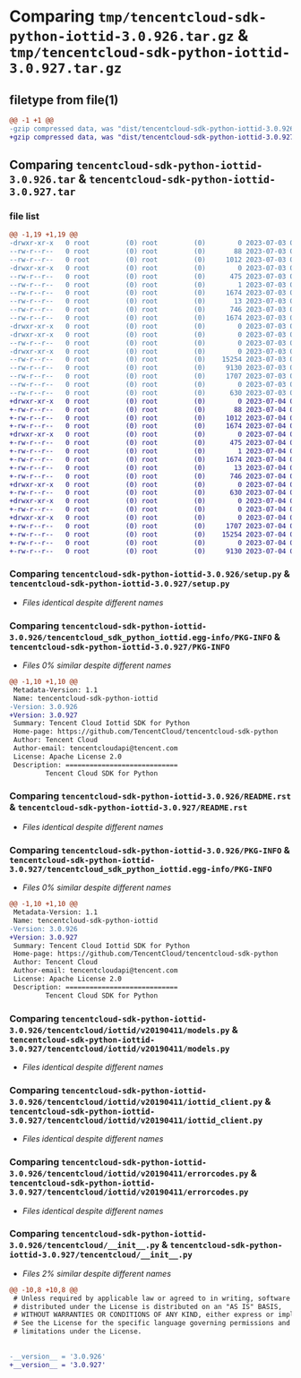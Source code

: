 # Comparing `tmp/tencentcloud-sdk-python-iottid-3.0.926.tar.gz` & `tmp/tencentcloud-sdk-python-iottid-3.0.927.tar.gz`

## filetype from file(1)

```diff
@@ -1 +1 @@
-gzip compressed data, was "dist/tencentcloud-sdk-python-iottid-3.0.926.tar", last modified: Mon Jul  3 00:28:53 2023, max compression
+gzip compressed data, was "dist/tencentcloud-sdk-python-iottid-3.0.927.tar", last modified: Tue Jul  4 00:24:08 2023, max compression
```

## Comparing `tencentcloud-sdk-python-iottid-3.0.926.tar` & `tencentcloud-sdk-python-iottid-3.0.927.tar`

### file list

```diff
@@ -1,19 +1,19 @@
-drwxr-xr-x   0 root         (0) root         (0)        0 2023-07-03 00:28:53.000000 tencentcloud-sdk-python-iottid-3.0.926/
--rw-r--r--   0 root         (0) root         (0)       88 2023-07-03 00:28:53.000000 tencentcloud-sdk-python-iottid-3.0.926/setup.cfg
--rw-r--r--   0 root         (0) root         (0)     1012 2023-07-03 00:28:53.000000 tencentcloud-sdk-python-iottid-3.0.926/setup.py
-drwxr-xr-x   0 root         (0) root         (0)        0 2023-07-03 00:28:53.000000 tencentcloud-sdk-python-iottid-3.0.926/tencentcloud_sdk_python_iottid.egg-info/
--rw-r--r--   0 root         (0) root         (0)      475 2023-07-03 00:28:53.000000 tencentcloud-sdk-python-iottid-3.0.926/tencentcloud_sdk_python_iottid.egg-info/SOURCES.txt
--rw-r--r--   0 root         (0) root         (0)        1 2023-07-03 00:28:53.000000 tencentcloud-sdk-python-iottid-3.0.926/tencentcloud_sdk_python_iottid.egg-info/dependency_links.txt
--rw-r--r--   0 root         (0) root         (0)     1674 2023-07-03 00:28:53.000000 tencentcloud-sdk-python-iottid-3.0.926/tencentcloud_sdk_python_iottid.egg-info/PKG-INFO
--rw-r--r--   0 root         (0) root         (0)       13 2023-07-03 00:28:53.000000 tencentcloud-sdk-python-iottid-3.0.926/tencentcloud_sdk_python_iottid.egg-info/top_level.txt
--rw-r--r--   0 root         (0) root         (0)      746 2023-07-03 00:28:53.000000 tencentcloud-sdk-python-iottid-3.0.926/README.rst
--rw-r--r--   0 root         (0) root         (0)     1674 2023-07-03 00:28:53.000000 tencentcloud-sdk-python-iottid-3.0.926/PKG-INFO
-drwxr-xr-x   0 root         (0) root         (0)        0 2023-07-03 00:28:53.000000 tencentcloud-sdk-python-iottid-3.0.926/tencentcloud/
-drwxr-xr-x   0 root         (0) root         (0)        0 2023-07-03 00:28:53.000000 tencentcloud-sdk-python-iottid-3.0.926/tencentcloud/iottid/
--rw-r--r--   0 root         (0) root         (0)        0 2023-07-03 00:28:53.000000 tencentcloud-sdk-python-iottid-3.0.926/tencentcloud/iottid/__init__.py
-drwxr-xr-x   0 root         (0) root         (0)        0 2023-07-03 00:28:53.000000 tencentcloud-sdk-python-iottid-3.0.926/tencentcloud/iottid/v20190411/
--rw-r--r--   0 root         (0) root         (0)    15254 2023-07-03 00:28:53.000000 tencentcloud-sdk-python-iottid-3.0.926/tencentcloud/iottid/v20190411/models.py
--rw-r--r--   0 root         (0) root         (0)     9130 2023-07-03 00:28:53.000000 tencentcloud-sdk-python-iottid-3.0.926/tencentcloud/iottid/v20190411/iottid_client.py
--rw-r--r--   0 root         (0) root         (0)     1707 2023-07-03 00:28:53.000000 tencentcloud-sdk-python-iottid-3.0.926/tencentcloud/iottid/v20190411/errorcodes.py
--rw-r--r--   0 root         (0) root         (0)        0 2023-07-03 00:28:53.000000 tencentcloud-sdk-python-iottid-3.0.926/tencentcloud/iottid/v20190411/__init__.py
--rw-r--r--   0 root         (0) root         (0)      630 2023-07-03 00:28:53.000000 tencentcloud-sdk-python-iottid-3.0.926/tencentcloud/__init__.py
+drwxr-xr-x   0 root         (0) root         (0)        0 2023-07-04 00:24:08.000000 tencentcloud-sdk-python-iottid-3.0.927/
+-rw-r--r--   0 root         (0) root         (0)       88 2023-07-04 00:24:08.000000 tencentcloud-sdk-python-iottid-3.0.927/setup.cfg
+-rw-r--r--   0 root         (0) root         (0)     1012 2023-07-04 00:24:08.000000 tencentcloud-sdk-python-iottid-3.0.927/setup.py
+-rw-r--r--   0 root         (0) root         (0)     1674 2023-07-04 00:24:08.000000 tencentcloud-sdk-python-iottid-3.0.927/PKG-INFO
+drwxr-xr-x   0 root         (0) root         (0)        0 2023-07-04 00:24:08.000000 tencentcloud-sdk-python-iottid-3.0.927/tencentcloud_sdk_python_iottid.egg-info/
+-rw-r--r--   0 root         (0) root         (0)      475 2023-07-04 00:24:08.000000 tencentcloud-sdk-python-iottid-3.0.927/tencentcloud_sdk_python_iottid.egg-info/SOURCES.txt
+-rw-r--r--   0 root         (0) root         (0)        1 2023-07-04 00:24:08.000000 tencentcloud-sdk-python-iottid-3.0.927/tencentcloud_sdk_python_iottid.egg-info/dependency_links.txt
+-rw-r--r--   0 root         (0) root         (0)     1674 2023-07-04 00:24:08.000000 tencentcloud-sdk-python-iottid-3.0.927/tencentcloud_sdk_python_iottid.egg-info/PKG-INFO
+-rw-r--r--   0 root         (0) root         (0)       13 2023-07-04 00:24:08.000000 tencentcloud-sdk-python-iottid-3.0.927/tencentcloud_sdk_python_iottid.egg-info/top_level.txt
+-rw-r--r--   0 root         (0) root         (0)      746 2023-07-04 00:24:08.000000 tencentcloud-sdk-python-iottid-3.0.927/README.rst
+drwxr-xr-x   0 root         (0) root         (0)        0 2023-07-04 00:24:08.000000 tencentcloud-sdk-python-iottid-3.0.927/tencentcloud/
+-rw-r--r--   0 root         (0) root         (0)      630 2023-07-04 00:24:08.000000 tencentcloud-sdk-python-iottid-3.0.927/tencentcloud/__init__.py
+drwxr-xr-x   0 root         (0) root         (0)        0 2023-07-04 00:24:08.000000 tencentcloud-sdk-python-iottid-3.0.927/tencentcloud/iottid/
+-rw-r--r--   0 root         (0) root         (0)        0 2023-07-04 00:24:08.000000 tencentcloud-sdk-python-iottid-3.0.927/tencentcloud/iottid/__init__.py
+drwxr-xr-x   0 root         (0) root         (0)        0 2023-07-04 00:24:08.000000 tencentcloud-sdk-python-iottid-3.0.927/tencentcloud/iottid/v20190411/
+-rw-r--r--   0 root         (0) root         (0)     1707 2023-07-04 00:24:08.000000 tencentcloud-sdk-python-iottid-3.0.927/tencentcloud/iottid/v20190411/errorcodes.py
+-rw-r--r--   0 root         (0) root         (0)    15254 2023-07-04 00:24:08.000000 tencentcloud-sdk-python-iottid-3.0.927/tencentcloud/iottid/v20190411/models.py
+-rw-r--r--   0 root         (0) root         (0)        0 2023-07-04 00:24:08.000000 tencentcloud-sdk-python-iottid-3.0.927/tencentcloud/iottid/v20190411/__init__.py
+-rw-r--r--   0 root         (0) root         (0)     9130 2023-07-04 00:24:08.000000 tencentcloud-sdk-python-iottid-3.0.927/tencentcloud/iottid/v20190411/iottid_client.py
```

### Comparing `tencentcloud-sdk-python-iottid-3.0.926/setup.py` & `tencentcloud-sdk-python-iottid-3.0.927/setup.py`

 * *Files identical despite different names*

### Comparing `tencentcloud-sdk-python-iottid-3.0.926/tencentcloud_sdk_python_iottid.egg-info/PKG-INFO` & `tencentcloud-sdk-python-iottid-3.0.927/PKG-INFO`

 * *Files 0% similar despite different names*

```diff
@@ -1,10 +1,10 @@
 Metadata-Version: 1.1
 Name: tencentcloud-sdk-python-iottid
-Version: 3.0.926
+Version: 3.0.927
 Summary: Tencent Cloud Iottid SDK for Python
 Home-page: https://github.com/TencentCloud/tencentcloud-sdk-python
 Author: Tencent Cloud
 Author-email: tencentcloudapi@tencent.com
 License: Apache License 2.0
 Description: ============================
         Tencent Cloud SDK for Python
```

### Comparing `tencentcloud-sdk-python-iottid-3.0.926/README.rst` & `tencentcloud-sdk-python-iottid-3.0.927/README.rst`

 * *Files identical despite different names*

### Comparing `tencentcloud-sdk-python-iottid-3.0.926/PKG-INFO` & `tencentcloud-sdk-python-iottid-3.0.927/tencentcloud_sdk_python_iottid.egg-info/PKG-INFO`

 * *Files 0% similar despite different names*

```diff
@@ -1,10 +1,10 @@
 Metadata-Version: 1.1
 Name: tencentcloud-sdk-python-iottid
-Version: 3.0.926
+Version: 3.0.927
 Summary: Tencent Cloud Iottid SDK for Python
 Home-page: https://github.com/TencentCloud/tencentcloud-sdk-python
 Author: Tencent Cloud
 Author-email: tencentcloudapi@tencent.com
 License: Apache License 2.0
 Description: ============================
         Tencent Cloud SDK for Python
```

### Comparing `tencentcloud-sdk-python-iottid-3.0.926/tencentcloud/iottid/v20190411/models.py` & `tencentcloud-sdk-python-iottid-3.0.927/tencentcloud/iottid/v20190411/models.py`

 * *Files identical despite different names*

### Comparing `tencentcloud-sdk-python-iottid-3.0.926/tencentcloud/iottid/v20190411/iottid_client.py` & `tencentcloud-sdk-python-iottid-3.0.927/tencentcloud/iottid/v20190411/iottid_client.py`

 * *Files identical despite different names*

### Comparing `tencentcloud-sdk-python-iottid-3.0.926/tencentcloud/iottid/v20190411/errorcodes.py` & `tencentcloud-sdk-python-iottid-3.0.927/tencentcloud/iottid/v20190411/errorcodes.py`

 * *Files identical despite different names*

### Comparing `tencentcloud-sdk-python-iottid-3.0.926/tencentcloud/__init__.py` & `tencentcloud-sdk-python-iottid-3.0.927/tencentcloud/__init__.py`

 * *Files 2% similar despite different names*

```diff
@@ -10,8 +10,8 @@
 # Unless required by applicable law or agreed to in writing, software
 # distributed under the License is distributed on an "AS IS" BASIS,
 # WITHOUT WARRANTIES OR CONDITIONS OF ANY KIND, either express or implied.
 # See the License for the specific language governing permissions and
 # limitations under the License.
 
 
-__version__ = '3.0.926'
+__version__ = '3.0.927'
```

